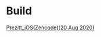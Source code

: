 # Build

<a href="itms-services://?action=download-manifest&url=https://raw.githubusercontent.com/yaashtech/build/master/Prezitt/1.0(2)/manifest.plist">Prezitt_iOS(Zencode)(20 Aug 2020)</a>
